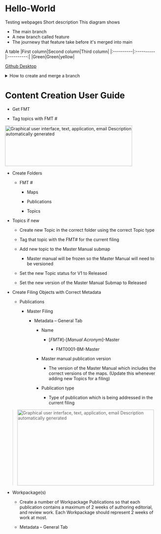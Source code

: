 # Hello-World
Testing webpages
Short description
This diagram shows
- The main branch
- A new branch called feature
- The journewy that feature take before it's merged into main

A table
|First column|Second column|Third column|
|:----------|:----------|:----------:|
|Green|Green|yellow|

[Github Desktop](https://desktop.github.com/)

<details> <summary>How to create and merge a branch</summary>
  - Create a branch
  
  - Make changes and commit changes
  
  - Submit a pull request
  
  - Discuss the changes
  
  - Merge the branch to the main
  
  </details>


# Content Creation User Guide
-   Get FMT

-   Tag topics with FMT \#

<img src="media/image1.png" style="width:4.32718in;height:1.3875in"
alt="Graphical user interface, text, application, email Description automatically generated" />

-   Create Folders

    -   FMT \#

        -   Maps

        -   Publications

        -   Topics

-   Topics if new

    -   Create new Topic in the correct folder using the correct Topic
        type

    -   Tag that topic with the FMT# for the current filing

    -   Add new topic to the Master Manual submap

        -   Master manual will be frozen so the Master Manual will need
            to be versioned

    -   Set the new Topic status for V1 to Released

    -   Set the new version of the Master Manual Submap to Released

-   Create Filing Objects with Correct Metadata

    -   Publications

        -   Master Filing

            -   Metadata – General Tab

                -   Name

                    -   \[*FMT#*\]-\[*Manual Acronym*\]-Master

                        -   FMT0001-BM-Master

                -   Master manual publication version

                    -   The version of the Master Manual which includes
                        the correct versions of the maps. (Update this
                        whenever adding new Topics for a filing)

                -   Publication type

                    -   Type of publication which is being addressed in
                        the current filing

> <img src="media/image2.png" style="width:4.64691in;height:2.58388in"
> alt="Graphical user interface, text, application, email Description automatically generated" />

-   Workpackage(s)

    -   Create a number of Workpackage Publications so that each
        publication contains a maximum of 2 weeks of authoring
        editorial, and review work. Each Workpackage should represent 2
        weeks of work at most.

    -   Metadata – General Tab
